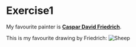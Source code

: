 # Exercise1
My favourite painter is [**Caspar David Friedrich**](https://de.wikipedia.org/wiki/Caspar_David_Friedrich).

This is my favourite drawing by Friedrich:
![Sheep](https://upload.wikimedia.org/wikipedia/commons/thumb/b/b9/Caspar_David_Friedrich_-_Wanderer_above_the_sea_of_fog.jpg/450px-Caspar_David_Friedrich_-_Wanderer_above_the_sea_of_fog.jpg)
